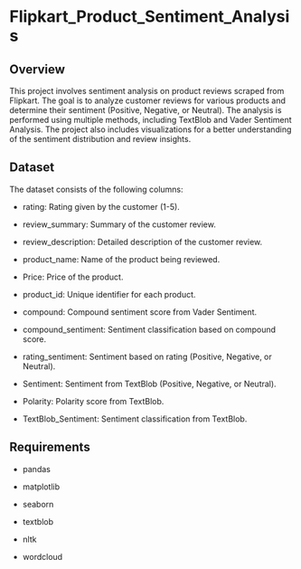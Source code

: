 # Flipkart_Product_Sentiment_Analysis

## Overview

This project involves sentiment analysis on product reviews scraped from Flipkart. The goal is to analyze customer reviews for various products and determine their sentiment (Positive, Negative, or Neutral). The analysis is performed using multiple methods, including TextBlob and Vader Sentiment Analysis. The project also includes visualizations for a better understanding of the sentiment distribution and review insights.


## Dataset

The dataset consists of the following columns:

- rating: Rating given by the customer (1-5).

- review_summary: Summary of the customer review.

- review_description: Detailed description of the customer review.

- product_name: Name of the product being reviewed.

- Price: Price of the product.

- product_id: Unique identifier for each product.

- compound: Compound sentiment score from Vader Sentiment.

- compound_sentiment: Sentiment classification based on compound score.

- rating_sentiment: Sentiment based on rating (Positive, Negative, or Neutral).

- Sentiment: Sentiment from TextBlob (Positive, Negative, or Neutral).

- Polarity: Polarity score from TextBlob.

- TextBlob_Sentiment: Sentiment classification from TextBlob.


## Requirements

- pandas

- matplotlib

- seaborn

- textblob

- nltk

- wordcloud
